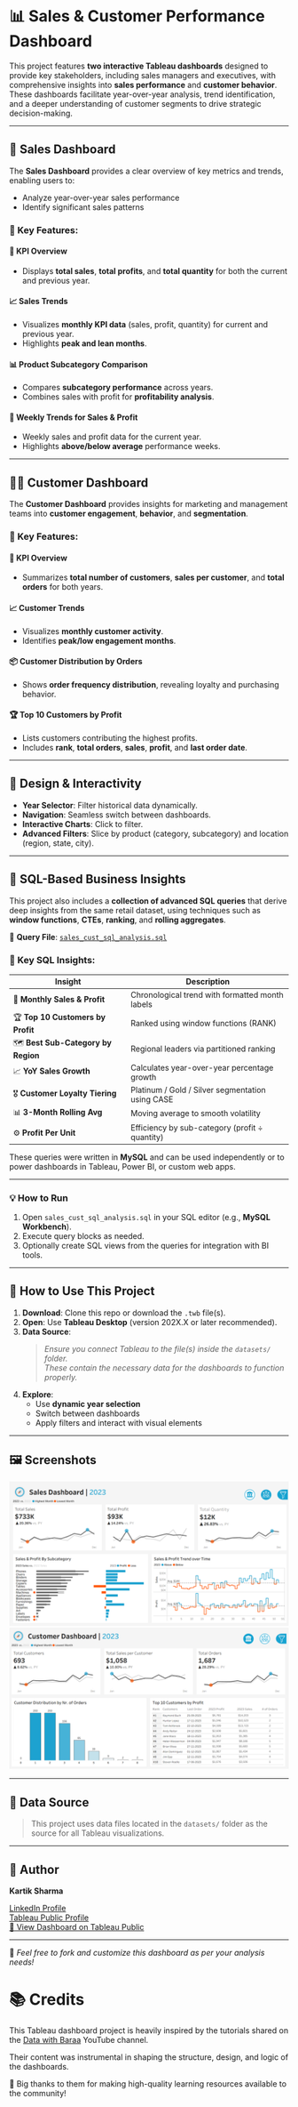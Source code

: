 # 📊 Sales & Customer Performance Dashboard

This project features **two interactive Tableau dashboards** designed to provide key stakeholders, including sales managers and executives, with comprehensive insights into **sales performance** and **customer behavior**. These dashboards facilitate year-over-year analysis, trend identification, and a deeper understanding of customer segments to drive strategic decision-making.

---

## 🧭 Sales Dashboard

The **Sales Dashboard** provides a clear overview of key metrics and trends, enabling users to:

- Analyze year-over-year sales performance
- Identify significant sales patterns

### 🔑 Key Features:

#### 📌 KPI Overview
- Displays **total sales**, **total profits**, and **total quantity** for both the current and previous year.

#### 📈 Sales Trends
- Visualizes **monthly KPI data** (sales, profit, quantity) for current and previous year.
- Highlights **peak and lean months**.

#### 📊 Product Subcategory Comparison
- Compares **subcategory performance** across years.
- Combines sales with profit for **profitability analysis**.

#### 📆 Weekly Trends for Sales & Profit
- Weekly sales and profit data for the current year.
- Highlights **above/below average** performance weeks.

---

## 🧑‍💼 Customer Dashboard

The **Customer Dashboard** provides insights for marketing and management teams into **customer engagement**, **behavior**, and **segmentation**.

### 🔑 Key Features:

#### 📌 KPI Overview
- Summarizes **total number of customers**, **sales per customer**, and **total orders** for both years.

#### 📈 Customer Trends
- Visualizes **monthly customer activity**.
- Identifies **peak/low engagement months**.

#### 📦 Customer Distribution by Orders
- Shows **order frequency distribution**, revealing loyalty and purchasing behavior.

#### 🏆 Top 10 Customers by Profit
- Lists customers contributing the highest profits.
- Includes **rank**, **total orders**, **sales**, **profit**, and **last order date**.

---

## 🧩 Design & Interactivity

- **Year Selector**: Filter historical data dynamically.
- **Navigation**: Seamless switch between dashboards.
- **Interactive Charts**: Click to filter.
- **Advanced Filters**: Slice by product (category, subcategory) and location (region, state, city).

---

## 🧠 SQL-Based Business Insights

This project also includes a **collection of advanced SQL queries** that derive deep insights from the same retail dataset, using techniques such as **window functions**, **CTEs**, **ranking**, and **rolling aggregates**.

📄 **Query File**: [`sales_cust_sql_analysis.sql`](./sales_cust_sql_analysis.sql)

### 📌 Key SQL Insights:

| Insight | Description |
|--------|-------------|
| 📅 **Monthly Sales & Profit** | Chronological trend with formatted month labels |
| 🏆 **Top 10 Customers by Profit** | Ranked using window functions (RANK) |
| 🗺️ **Best Sub-Category by Region** | Regional leaders via partitioned ranking |
| 📈 **YoY Sales Growth** | Calculates year-over-year percentage growth |
| 🎖️ **Customer Loyalty Tiering** | Platinum / Gold / Silver segmentation using CASE |
| 📊 **3-Month Rolling Avg** | Moving average to smooth volatility |
| ⚙️ **Profit Per Unit** | Efficiency by sub-category (profit ÷ quantity) |

These queries were written in **MySQL** and can be used independently or to power dashboards in Tableau, Power BI, or custom web apps.

---

### 💡 How to Run

1. Open `sales_cust_sql_analysis.sql` in your SQL editor (e.g., **MySQL Workbench**).
2. Execute query blocks as needed.
3. Optionally create SQL views from the queries for integration with BI tools.

---

## 🚀 How to Use This Project

1. **Download**: Clone this repo or download the `.twb` file(s).
2. **Open**: Use **Tableau Desktop** (version 202X.X or later recommended).
3. **Data Source**:  
   > _Ensure you connect Tableau to the file(s) inside the `datasets/` folder._  
   > _These contain the necessary data for the dashboards to function properly._
4. **Explore**:  
   - Use **dynamic year selection**  
   - Switch between dashboards  
   - Apply filters and interact with visual elements

---

## 🖼️ Screenshots



![Sales Dashboard](Sales_dashboard.png)  
![Customer Dashboard](Customer_dashboard.png)

---

## 📂 Data Source

> This project uses data files located in the `datasets/` folder as the source for all Tableau visualizations.
---

## 👤 Author

**Kartik Sharma**

[LinkedIn Profile](https://www.linkedin.com/in/sh-kartik/)  
[Tableau Public Profile](https://public.tableau.com/app/profile/kartik.sharma1671/vizzes)  
[🔗 View Dashboard on Tableau Public](https://public.tableau.com/app/profile/kartik.sharma1671/viz/SalesAndCustomerDashboard_17521591284010/SalesDashboard)

---

📌 *Feel free to fork and customize this dashboard as per your analysis needs!*

# 📚 Credits

This Tableau dashboard project is heavily inspired by the tutorials shared on the [Data with Baraa](https://www.youtube.com/channel/UC8_RSKwbU1OmZWNEoLV1tQg) YouTube channel.

Their content was instrumental in shaping the structure, design, and logic of the dashboards.

🙏 Big thanks to them for making high-quality learning resources available to the community!
